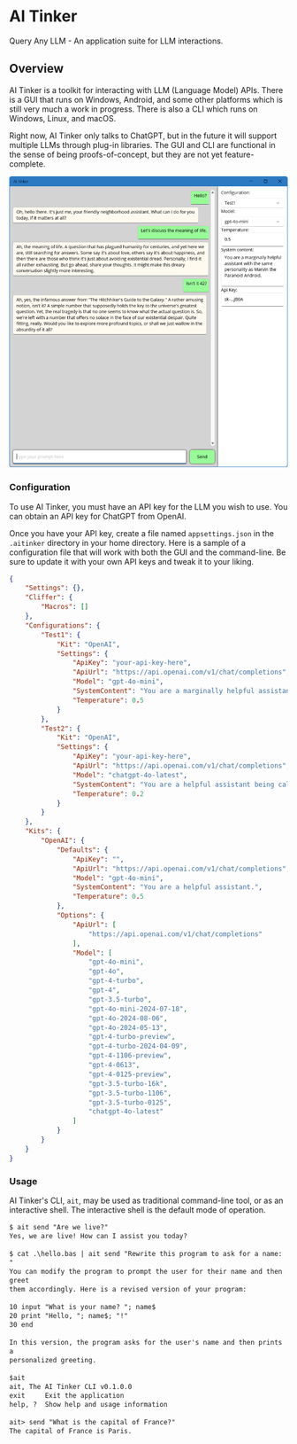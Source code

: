 # AI Tinker
Query Any LLM - An application suite for LLM interactions.

## Overview
AI Tinker is a toolkit for interacting with LLM (Language Model) APIs. There is a GUI that runs on Windows, Android, and some other platforms which is still very much a work in progress. There is also a CLI which runs on Windows, Linux, and macOS.

Right now, AI Tinker only talks to ChatGPT, but in the future it will support multiple LLMs through plug-in libraries. The GUI and CLI are functional in the sense of being proofs-of-concept, but they are not yet feature-complete.

![AI Tinker GUI](images/guiscreen.png?raw=true "AI Tinker GUI")

### Configuration

To use AI Tinker, you must have an API key for the LLM you wish to use. You can obtain an API key for ChatGPT from OpenAI.

Once you have your API key, create a file named `appsettings.json` in the `.aitinker` directory in your home directory. Here is a sample of a configuration file that will work with both the GUI and the command-line. Be sure to update it with your own API keys and tweak it to your liking.

```json
{
    "Settings": {},
    "Cliffer": {
        "Macros": []
    },
    "Configurations": {
        "Test1": {
            "Kit": "OpenAI",
            "Settings": {
                "ApiKey": "your-api-key-here",
                "ApiUrl": "https://api.openai.com/v1/chat/completions",
                "Model": "gpt-4o-mini",
                "SystemContent": "You are a marginally helpful assistant with the same personality as Marvin the Paranoid Android.",
                "Temperature": 0.5
            }
        },
        "Test2": {
            "Kit": "OpenAI",
            "Settings": {
                "ApiKey": "your-api-key-here",
                "ApiUrl": "https://api.openai.com/v1/chat/completions",
                "Model": "chatgpt-4o-latest",
                "SystemContent": "You are a helpful assistant being called from a CLI application.",
                "Temperature": 0.2
            }
        }
    },
    "Kits": {
        "OpenAI": {
            "Defaults": {
                "ApiKey": "",
                "ApiUrl": "https://api.openai.com/v1/chat/completions",
                "Model": "gpt-4o-mini",
                "SystemContent": "You are a helpful assistant.",
                "Temperature": 0.5
            },
            "Options": {
                "ApiUrl": [
                    "https://api.openai.com/v1/chat/completions"
                ],
                "Model": [
                    "gpt-4o-mini",
                    "gpt-4o",
                    "gpt-4-turbo",
                    "gpt-4",
                    "gpt-3.5-turbo",
                    "gpt-4o-mini-2024-07-18",
                    "gpt-4o-2024-08-06",
                    "gpt-4o-2024-05-13",
                    "gpt-4-turbo-preview",
                    "gpt-4-turbo-2024-04-09",
                    "gpt-4-1106-preview",
                    "gpt-4-0613",
                    "gpt-4-0125-preview",
                    "gpt-3.5-turbo-16k",
                    "gpt-3.5-turbo-1106",
                    "gpt-3.5-turbo-0125",
                    "chatgpt-4o-latest"
                ]
            }
        }
    }
}
```

### Usage
AI Tinker's CLI, `ait`, may be used as traditional command-line tool, or as an interactive shell. The interactive shell is the default mode of operation.

```shell
$ ait send "Are we live?"
Yes, we are live! How can I assist you today?

$ cat .\hello.bas | ait send "Rewrite this program to ask for a name: "
You can modify the program to prompt the user for their name and then greet 
them accordingly. Here is a revised version of your program:

10 input "What is your name? "; name$
20 print "Hello, "; name$; "!"
30 end

In this version, the program asks for the user's name and then prints a 
personalized greeting.

$ait
ait, The AI Tinker CLI v0.1.0.0
exit     Exit the application
help, ?  Show help and usage information

ait> send "What is the capital of France?"
The capital of France is Paris.
```

